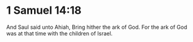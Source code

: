 # 1 Samuel 14:18

And Saul said unto Ahiah, Bring hither the ark of God. For the ark of God was at that time with the children of Israel.